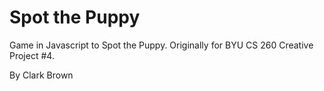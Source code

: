 # Spot the Puppy

Game in Javascript to Spot the Puppy. Originally for BYU CS 260 Creative Project #4.

By Clark Brown
